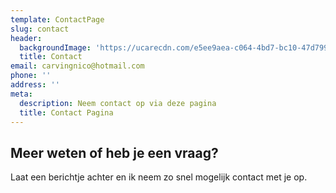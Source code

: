 ```yaml
---
template: ContactPage
slug: contact
header:
  backgroundImage: 'https://ucarecdn.com/e5ee9aea-c064-4bd7-bc10-47d79927a023/'
  title: Contact
email: carvingnico@hotmail.com
phone: ''
address: ''
meta:
  description: Neem contact op via deze pagina
  title: Contact Pagina
---
```

## Meer weten of heb je een vraag?

Laat een berichtje achter en ik neem zo snel mogelijk contact met je op.
